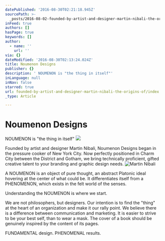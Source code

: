 ```yaml
---
datePublished: '2016-08-30T02:21:18.945Z'
sourcePath: >-
  _posts/2016-08-02-founded-by-artist-and-designer-martin-nibali-the-origins-of.md
inFeed: true
authors: []
hasPage: true
keywords: []
author:
  - name: ''
    url: ''
via: {}
dateModified: '2016-08-30T02:13:24.024Z'
title: Noumenon Designs
publisher: {}
description: ' NOUMENON is "the thing in itself"'
inLanguage: null
inNav: false
starred: true
url: founded-by-artist-and-designer-martin-nibali-the-origins-of/index.html
_type: Article

---
```

# Noumenon Designs

NOUMENON is "the thing in itself"
![](https://the-grid-user-content.s3-us-west-2.amazonaws.com/3a92e73f-4ab9-4fd3-8fa0-ec6ecde909a9.jpg)

Founded by artist and designer Martin Nibali, Noumenon Designs began in the pressure cooker of New York City. Now perfectly positioned in Charm City between the District and Gotham, we bring technically proficient, gifted creative talent to your branding and graphic design needs.
![Martin Nibali](https://the-grid-user-content.s3-us-west-2.amazonaws.com/b131b678-941d-44d9-b611-14c2ca7403be.jpg)

A NOUMENON is an object of pure thought, an abstract Platonic ideal hovering at the center of what could be. It differentiates itself from a PHENOMENON, which exists in the felt world of the senses.

Understanding the NOUMENON is where we start.

We are not philosophers, but designers. Our intention is to find the "thing" at the heart of an organization and make it our rally point. We believe there is a difference between communication and marketing. It is easier to strive to be your best self, than to wear a mask. The cover of a book should be genuinely inspired by the content of its pages.

FUNDAMENTAL design. PHENOMENAL results.